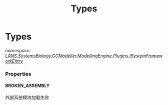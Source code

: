 ﻿---
title: Types
---

# Types
_namespace: [LANS.SystemsBiology.GCModeller.ModellingEngine.PlugIns.ISystemFrameworkEntry](N-LANS.SystemsBiology.GCModeller.ModellingEngine.PlugIns.ISystemFrameworkEntry.html)_






### Properties

#### BROKEN_ASSEMBLY
外部系统模块加载失败
